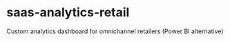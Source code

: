 # saas-analytics-retail
Custom analytics dashboard for omnichannel retailers (Power BI alternative)
